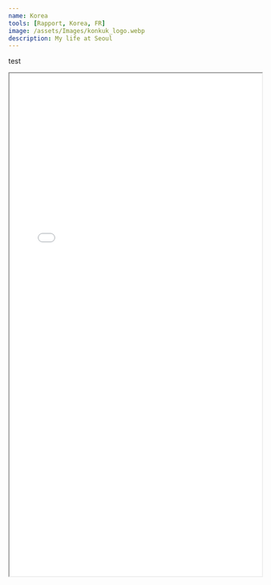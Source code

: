 ```yaml
---
name: Korea
tools: [Rapport, Korea, FR]
image: /assets/Images/konkuk_logo.webp
description: My life at Seoul
---
```


test

<iframe src="assets/Korea/Korea_report.pdf" width="100%" height="1000px">
</iframe>

<style>
.fullscreen-iframe {
    position: fixed;
    top: 0;
    left: 0;
    width: 100%;
    height: 100%;
    border: none;
    z-index: 9999; /* Ensures it sits on top of other elements */
    background: #fff; /* Optional: Ensures a white background behind the iframe */
}
</style>



